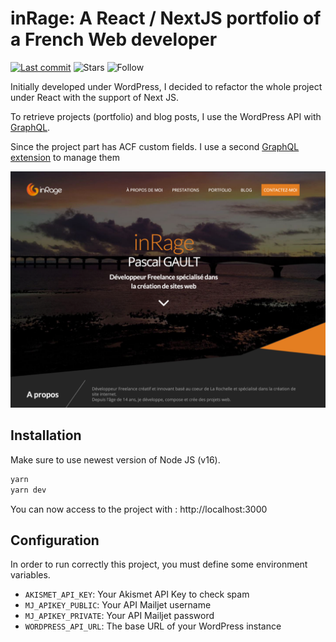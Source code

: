 # inRage: A React / NextJS portfolio of a French Web developer

[![Last commit](https://img.shields.io/github/last-commit/inrage/inrage)](https://github.com/inrage/inrage/commits/main)
![Stars](https://img.shields.io/github/stars/inrage/inrage?label=%E2%AD%90%20Stars)
![Follow](https://img.shields.io/github/followers/akiletour?label=Please%20follow%20%20to%20support%20my%20work&style=social)


Initially developed under WordPress, I decided to refactor the whole project under React with the support of Next JS.

To retrieve projects (portfolio) and blog posts, I use the WordPress API with [GraphQL](https://fr.wordpress.org/plugins/wp-graphql/).

Since the project part has ACF custom fields. I use a second [GraphQL extension](https://www.wpgraphql.com/acf/) to manage them

![inRage](./public/images/screenshot.png)

## Installation

Make sure to use newest version of Node JS (v16).

```bash
yarn
yarn dev
```

You can now access to the project with : http://localhost:3000

## Configuration 

In order to run correctly this project, you must define some environment variables.

- `AKISMET_API_KEY`: Your Akismet API Key to check spam
- `MJ_APIKEY_PUBLIC`: Your API Mailjet username 
- `MJ_APIKEY_PRIVATE`: Your API Mailjet password
- `WORDPRESS_API_URL`: The base URL of your WordPress instance
